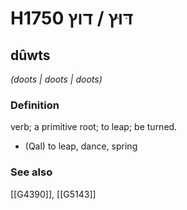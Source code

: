 # H1750 דּוּץ / דוץ

## dûwts

_(doots | doots | doots)_

### Definition

verb; a primitive root; to leap; be turned.

- (Qal) to leap, dance, spring
### See also

[[G4390]], [[G5143]]

